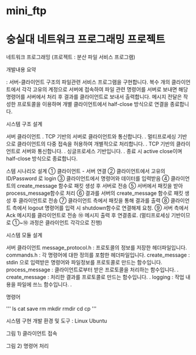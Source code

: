 mini_ftp
========
숭실대 네트워크 프로그래밍 프로젝트
========


네트워크 프로그래밍
(프로젝트 : 분산 파일 서비스 프로그램)


개발내용 요약

: 서버-클라이언트 구조의 파일관련 서비스 프로그램을 구현합니다. 복수 개의 클라이언트에서 각각 고유의 계정으로 서버에 접속하여 파일 관련 명령어를 서버로 보내면 해당 명령어를 서버에서 처리 후 결과를 클라이언트로 보내서 출력합니다. 메시지 전달은 작성한 프로토콜을 이용하며 개별 클라이언트에서 half-close 방식으로 연결을 종료합니다.


시스템 구조 설계

서버
클라이언트
․ TCP 기반의 서버로 클라이언트와 통신합니다.
․ 멀티프로세싱 기반으로 클라이언트의 다중 접속을 허용하여 개별적으로 처리합니다.
․ TCP 기반의 클라이언트로 서버와 통신합니다.
․ 싱글프로세스 기반입니다. 
․ 종료 시 active close이며 half-close 방식으로 종료합니다.



스템 시나리오 설계
① 클라이언트 - 서버 연결
② 클라이언트에서 고유의 ID/Password 로 login
③ 클라이언트에서 명령어와 데이터를 입력받음
④ 클라이언트의 create_message 함수로 패킷 생성 후 서버로 전송
⑤ 서버에서 패킷을 받아 process_message함수로 처리
⑥ 결과를 서버의 create_message 함수로 패킷 생성 후 클라이언트로 전송
⑦ 클라이언트 측에서 패킷을 통해 결과를 출력 
⑧ 클라이언트 측에서 logout 명령어를 입력 시 shutdown함수로 연결해제 요청.
⑨ 서버 측에서 Ack 메시지를 클라이언트로 전송
⑩ 메시지 출력 후 연결종료.
(멀티프로세싱 기반이므로 ①~⑩ 과정은 클라이언트 각각으로 진행)


시스템 모듈 설계

서버
클라이언트
message_protocol.h
: 프로토콜의 정보를 저장한 헤더파일입니다.
commands.h
: 각 명령어에 대한 정의를 포함한 헤더파일입니다.
create_message
: stdin 으로 입력받은 명령어와 파일정보를 프로토콜로 만드는 함수입니다.
process_message
: 클라이언트로부터 받은 프로토콜을 처리하는 함수입니다. 
․
create_message
: 처리한 결과를 프로토콜로 만드는 함수입니다.
․
logging
: 작업 내용을 파일에 쓰느 함수입니다.
․

명령어

'''
ls
cat
save
rm
mkdir
rmdir
cd
cp
'''


시스템 구현
개발 환경 및 도구
: Linux Ubuntu







그림 1) 클라이언트 접속

그림 2) 명령어 처리

